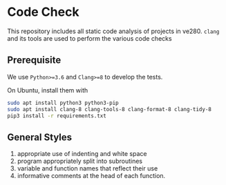 # Code Check

This repository includes all static code analysis of projects in ve280. `clang` and its tools are used to perform the various code checks

## Prerequisite

We use `Python>=3.6` and `Clang>=8` to develop the tests.

On Ubuntu, install them with

```bash
sudo apt install python3 python3-pip
sudo apt install clang-8 clang-tools-8 clang-format-8 clang-tidy-8
pip3 install -r requirements.txt
```

## General Styles

1) appropriate use of indenting and white space
2) program appropriately split into subroutines
3) variable and function names that reflect their use
4) informative comments at the head of each function.


